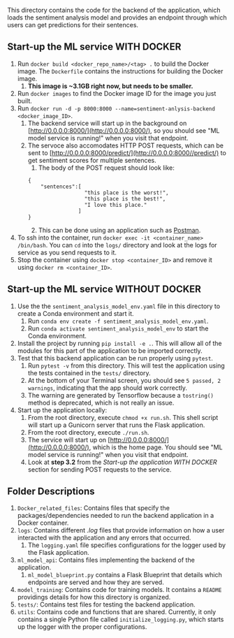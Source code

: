 This directory contains the code for the backend of the application, which loads the sentiment analysis model and provides an endpoint through which users can get predictions for their sentences. 
## Start-up the ML service WITH DOCKER
1. Run `docker build <docker_repo_name>/<tag> .` to build the Docker image. The `Dockerfile` contains the instructions for building the Docker image.
	1. __This image is ~3.1GB right now, but needs to be smaller.__
2. Run `docker images` to find the Docker image ID for the image you just built.
3. Run `docker run -d -p 8000:8000 --name=sentiment-anlysis-backend <docker_image_ID>`.
	1. The backend service will start up in the background on [http://0.0.0.0:8000/](http://0.0.0.0:8000/), so you should see "ML model service is running!" when you visit that endpoint. 
	2. The servoce also accomodates HTTP POST requests, which can be sent to [http://0.0.0.0:8000/predict/](http://0.0.0.0:8000//predict/) to get sentiment scores for multiple sentences.
		1. The body of the POST request should look like:
		```
		{
			"sentences":[
						  "this place is the worst!",
            			  "this place is the best!",
            			  "I love this place."
            			]
        }
		```
		2. This can be done using an application such as [Postman](https://www.postman.com/).
3. To ssh into the container, run `docker exec -it <container_name> /bin/bash`. You can `cd` into the `logs/` directory and look at the logs for service as you send requests to it.
4. Stop the container using `docker stop <container_ID>` and remove it using `docker rm <container_ID>`.

## Start-up the ML service WITHOUT DOCKER
1. Use the the `sentiment_analysis_model_env.yaml` file in this directory to create a Conda environment and start it.
	1. Run `conda env create -f sentiment_analysis_model_env.yaml`.
	2. Run `conda activate sentiment_analysis_model_env` to start the Conda environment.
2. Install the project by running `pip install -e .`. This will allow all of the modules for this part of the application to be imported correctly.
3. Test that this backend application can be run properly using `pytest`.
	1. Run `pytest -v` from this directory. This will test the application using the tests contained in the `tests/` directory.
	2. At the bottom of your Terminal screen, you should see `5 passed, 2 warnings`, indicating that the app should work correctly.
	3. The warning are generated by Tensorflow because a `tostring()` method is deprecated, which is not really an issue.
4. Start up the application locally:
	1. From the root directory, execute `chmod +x run.sh`. This shell script will start up a Gunicorn server that runs the Flask application.
	2. From the root directory, execute `./run.sh`.
	3. The service will start up on [http://0.0.0.0:8000/](http://0.0.0.0:8000/), which is the home page. You should see "ML model service is running!" when you visit that endpoint. 
	4. Look at __step 3.2__ from the _Start-up the application WITH DOCKER_ section for sending POST requests to the service.


## Folder Descriptions
1. `Docker_related_files`: Contains files that specify the packages/dependencies needed to run the backend application in a Docker container.
2. `logs`: Contains different _.log_ files that provide information on how a user interacted with the application and any errors that occurred.
	1. The `logging.yaml` file specifies configurations for the logger used by the Flask application.
2. `ml_model_api`: Contains files implementing the backend of the application.
	1. `ml_model_blueprint.py` contains a Flask Blueprint that details which endpoints are served and how they are served.
3. `model_training`: Contains code for training models. It contains a `README` providings details for how this directory is organized.
4. `tests/`: Contains test files for testing the backend application.
5. `utils`: Contains code and functions that are shared. Currently, it only contains a single Python file called `initialize_logging.py`, which starts up the logger with the proper configurations.
